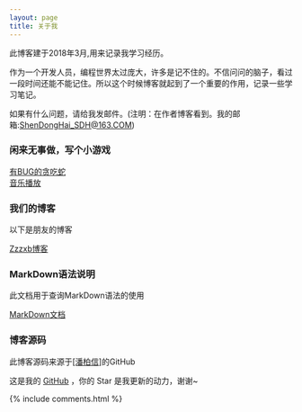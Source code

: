 ```yaml
---
layout: page
title: 关于我 
---
```


此博客建于2018年3月,用来记录我学习经历。
<p>

作为一个开发人员，编程世界太过庞大，许多是记不住的。不信问问的脑子，看过一段时间还能不能记住。所以这个时候博客就起到了一个重要的作用，记录一些学习笔记。

<p>

如果有什么问题，请给我发邮件。(注明：在作者博客看到。我的邮箱:ShenDongHai_SDH@163.COM)

<p>

<h3>闲来无事做，写个小游戏</h3>

<p>

<a target="_blank" href="/game/方块移动.html">有BUG的贪吃蛇</a>  
<a target="_blank" href="/game/音乐播放.html">音乐播放</a>

<p>

<h3> 我们的博客 </h3>  

<p>

以下是朋友的博客

<p>

<a target="_blank" href='https://zzzxb.github.io/'>Zzzxb博客</a>

<p> 

<h3> MarkDown语法说明 </h3>

<p>

此文档用于查询MarkDown语法的使用

<p>

<a target="_blank" href='https://www.appinn.com/markdown/index.html'>MarkDown文档</a>

<p>

<h3> 博客源码 </h3>

<p>

此博客源码来源于<a target="_blank" href='https://github.com/leopardpan/leopardpan.github.io'>[潘柏信]</a>的GitHub

<p>

这是我的 <a target="_blank" href='https://github.com/ssssdh/ssssdh.github.io/'>GitHub</a> ，你的 Star 是我更新的动力，谢谢~

<p> 

<p> 

<p> 


{% include comments.html %}

